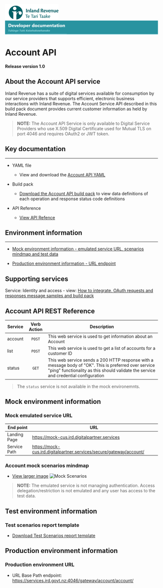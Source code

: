 
![IRD logo](../../Images/IRlogo.gif)
![Software Dev](../../Images/SoftwareDev.png)

# Account API 

#### Release version 1.0

## About the Account API service

Inland Revenue has a suite of digital services available for consumption by our service providers that supports efficient, electronic business interactions with Inland Revenue. 
The Account Service API described in this build pack document provides current customer information as held by Inland Revenue. 

>**NOTE:** The Account API Service is only available to Digital Service Providers who use X.509 Digital Certificate used for Mutual TLS on port 4046 and requires OAuth2 or JWT token.

## Key documentation
---
- YAML file
	- View and download the [Account API YAML](Account%202020-09-23.yaml)

- Build pack 
	- [Download the Account API build pack](Build%20pack%20-%20Account%20Service%20API.pdf) to view data definitions of each operation and response status code definitions

- API Reference	
	- [View API Refence](#Account-API-REST-Reference)

## Environment information
---
- [Mock environment information - emulated service URL, scenarios mindmap and test data](#mock-environment-information)


- [Production environment information - URL endpoint](#production-environment-information)

## Supporting services

Service: Identity and access - view: [How to integrate, OAuth requests and responses message samples and build pack](https://github.com/InlandRevenue/Gateway_Services-Access/tree/master/Identity%20and%20Access)

<a name="Account-API-REST-Reference"></a>
## Account API REST Reference

|Service| Verb Action| Description |
| -- | :--: | -- |
|account | `POST` | This web service is used to get information about an Account|
| list | `POST` | This web service is used to get a list of accounts for a customer ID |
| status | `GET` | This web service sends a 200 HTTP response with a message body of "OK". This is preferred over service "ping" functionality as this should validate the service and credential configuration |

> The `status` service is not available in the mock environemnts. 

<a name="mock-environment-information"></a>
## Mock environment information

### Mock emulated service URL
| End point|  URL|
|--|--|
 Landing Page | https://mock-cus.ird.digitalpartner.services
 Service Path | https://mock-cus.ird.digitalpartner.services/secure/gateway/account/|

### Account mock scenarios mindmap

- [View larger image](../images/account%20API%20Emulator%20Mindmap.png)
![Mock Scenarios](../images/Account%20API%20Emulator%20Mindmap.png)

> **NOTE:** The emulated service is not managing authentication. Access delegation/restriction is not emulated and any user has access to the test data.


<a name="test-environment-information"></a>
## Test environment information

### Test scenarios report template

- [Download Test Scenarios report template](Account%20API-%20Test%20Report%20Template.docx)


<a name="production-environment-information"></a>
## Production environment information

### Production environment URL

* URL Base Path endpoint: https://services.ird.govt.nz:4046/gateway/account/account/
